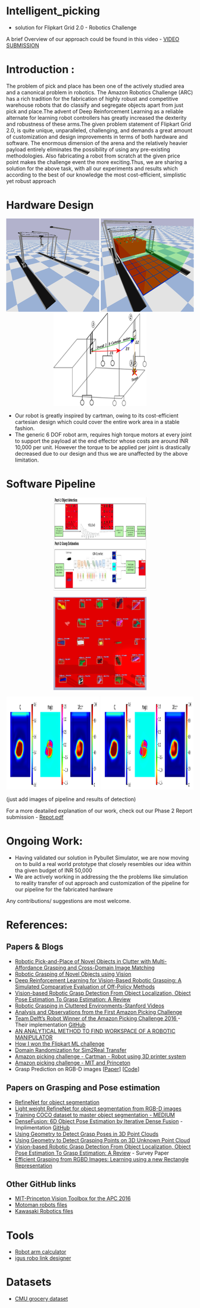 # Intelligent_picking
- solution for Flipkart Grid 2.0 - Robotics Challenge

A brief Overview of our approach could be found in this video - [VIDEO SUBMISSION](https://www.youtube.com/watch?v=IlN6-pN3mRA&feature=youtu.be)

# Introduction :
The problem of pick and place has been one of the actively studied area and a canonical problem in robotics. The Amazon Robotics Challenge (ARC) has a rich tradition for the fabrication of highly robust and competitive warehouse robots that do classify and segregate objects apart from just pick and place.The advent of Deep Reinforcement Learning as a reliable alternate for learning robot controllers has greatly increased the dexterity and robustness of these arms.The given problem statement of Flipkart Grid 2.0, is quite unique, unparalleled, challenging, and demands a great amount of customization and design improvements in terms of both hardware and software. The enormous dimension of the arena and the relatively heavier payload entirely eliminates the possibility of using any pre-existing methodologies. Also fabricating a robot from scratch at the given price point makes the challenge event the more exciting.Thus, we are sharing a solution for the above task, with all our experiments and results which according to the best of our knowledge the most cost-efficient, simplistic yet robust approach

# Hardware Design
<p align="center">
   <img width="250" height="250" src="https://github.com/RaISy-Net/Intelligent_picking/blob/master/ReadmeImages/ro.png">
   <img width="250" height="250" src="https://github.com/RaISy-Net/Intelligent_picking/blob/master/ReadmeImages/ws.png">
   <img width="250" height="250" src="https://github.com/RaISy-Net/Intelligent_picking/blob/master/ReadmeImages/ca.png">
</p>

* Our robot is greatly inspired by cartman, owing to its cost-efficient cartesian design which could cover the entire work area in a stable fashion.
* The generic 6 DOF robot arm, requires high torque motors at every joint to support the
payload at the end effector whose costs are around INR 10,000 per unit. However the torque to be applied per joint is drastically decreased due to our design and thus we are unaffected by the above limitation.

# Software Pipeline
<p align="center">
   <img width="250" height="250" src="https://github.com/RaISy-Net/Intelligent_picking/blob/master/ReadmeImages/sp.png">
</p>
<p align="center">
<img width="250" height="250" src="https://github.com/RaISy-Net/Intelligent_picking/blob/master/ReadmeImages/OD.jpeg.jpg">
</p>   

<p align="center">
   <img width="250" height="250" src="https://github.com/RaISy-Net/Intelligent_picking/blob/master/ReadmeImages/Ge.png">
      <img width="250" height="250" src="https://github.com/RaISy-Net/Intelligent_picking/blob/master/ReadmeImages/ge.png">
</p>

(just add images of pipeline and results of detection)

For a more deatailed explanation of our work, check out our Phase 2 Report submission - [Repot.pdf](https://github.com/RaISy-Net/Intelligent_picking/blob/master/Phase_2_submission/Docs/X%20Ash%20A%20-%2012_IIT%20(BHU)%20Varanasi_Intelligent_Picking_-_Round_3.pdf)
# Ongoing Work:
* Having validated our solution in Pybullet Simulator, we are now moving on to build a real world prototype that closely resembles our idea within tha given budget of INR 50,000
* We are actively working in addressing the the problems like simulation to reality transfer of out approach and customization of the pipeline for our pipeline for the fabricated hardware

Any contributions/ suggestions are most welcome. 

# References:
## Papers & Blogs
* [Robotic Pick-and-Place of Novel Objects
in Clutter with Multi-Affordance Grasping
and Cross-Domain Image Matching](https://arxiv.org/pdf/1710.01330.pdf)
* [Robotic Grasping of Novel Objects using Vision
](http://pr.cs.cornell.edu/grasping/IJRR_saxena_etal_roboticgraspingofnovelobjects.pdf)
* [Deep Reinforcement Learning for Vision-Based Robotic Grasping:
A Simulated Comparative Evaluation of Off-Policy Methods](https://arxiv.org/pdf/1802.10264v2.pdf)
* [Vision-based Robotic Grasp Detection From Object Localization, Object Pose Estimation To Grasp Estimation: A Review](https://arxiv.org/pdf/1905.06658.pdf)
* [Robotic Grasping in Cluttered Environments-Stanford Videos](https://ai.stanford.edu/~asaxena/clutteredgrasping/)
* [Analysis and Observations from the
First Amazon Picking Challenge
](https://arxiv.org/pdf/1601.05484.pdf)
* [Team Delft’s Robot Winner of the Amazon
Picking Challenge 2016
](https://arxiv.org/pdf/1610.05514.pdf) - Their implementation [GitHub](https://github.com/warehouse-picking-automation-challenges/team_delft)
* [AN ANALYTICAL METHOD TO FIND WORKSPACE OF A ROBOTIC
MANIPULATOR](https://pdfs.semanticscholar.org/e5f8/d98ce96b1dfcce05966bed52a85a215cf0a9.pdf)
* [How I won the Flipkart ML challenge](https://towardsdatascience.com/how-i-won-the-flipkart-ml-challenge-fcf1fcc9e06a)
* [Domain Randomization for Sim2Real Transfer](https://lilianweng.github.io/lil-log/2019/05/05/domain-randomization.html)
* [Amazon picking challenge - Cartman - Robot using 3D printer system](https://arxiv.org/pdf/1709.06283.pdf)
* [Amazon picking challenge - MIT and Princeton](https://vision.princeton.edu/projects/2017/arc/)
* Grasp Prediction on RGB-D images [[Paper](https://arxiv.org/abs/1909.04810)] [[Code](https://github.com/skumra/robotic-grasping)]


## Papers on Grasping and Pose estimation
* [RefineNet for object segmentation](https://arxiv.org/pdf/1611.06612.pdf)
* [Light weight RefineNet for object segmentation from RGB-D images](https://paperswithcode.com/paper/light-weight-refinenet-for-real-time-semantic)
* [Training COCO dataset to master object segmentation - MEDIUM](https://towardsdatascience.com/master-the-coco-dataset-for-semantic-image-segmentation-part-1-of-2-732712631047)
* [DenseFusion: 6D Object Pose Estimation by Iterative Dense Fusion](https://arxiv.org/pdf/1901.04780v1.pdf) - Implimentation [GitHub](https://github.com/j96w/DenseFusion)
* [Using Geometry to Detect Grasp Poses in 3D Point Clouds](http://www.ccs.neu.edu/home/atp/publications/grasp_poses_isrr2015.pdf)
* [Using Geometry to Detect Grasping Points on 3D Unknown Point Cloud](https://rua.ua.es/dspace/bitstream/10045/75568/1/ICINCO_2017_182_CR.pdf)
* [Vision-based Robotic Grasp Detection From Object Localization, Object Pose Estimation To Grasp Estimation: A Review](https://arxiv.org/pdf/1905.06658.pdf) - Survey Paper
* [Efficient Grasping from RGBD Images: Learning using a new Rectangle Representation](http://pr.cs.cornell.edu/grasping/jiang_rectanglerepresentation_fastgrasping.pdf)



## Other GitHub links
* [MIT-Princeton Vision Toolbox for the APC 2016](https://github.com/andyzeng/apc-vision-toolbox)
* [Motoman robots files](https://github.com/ros-industrial/motoman)
* [Kawasaki Robotics files](https://github.com/Kawasaki-Robotics/khi_robot)

# Tools
* [Robot arm calculator](https://www.societyofrobots.com/robot_arm_calculator.shtml)
* [igus robo link designer](https://robolink-designer.igus.tools/construction)

# Datasets
* [CMU grocery dataset](http://www.cs.cmu.edu/~ehsiao/datasets.html)
